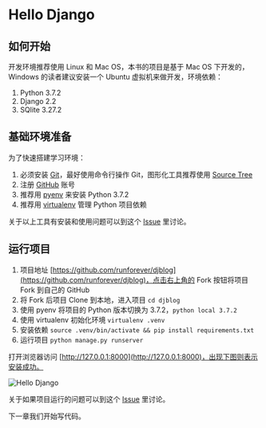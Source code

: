 # Hello Django

## 如何开始
开发环境推荐使用 Linux 和 Mac OS，本书的项目是基于 Mac OS 下开发的，Windows 的读者建议安装一个 Ubuntu 虚拟机来做开发，环境依赖：

1. Python 3.7.2
2. Django 2.2
3. SQlite 3.27.2

## 基础环境准备
为了快速搭建学习环境：

1. 必须安装 [Git](https://github.com/git/git)，最好使用命令行操作 Git，图形化工具推荐使用 [Source Tree](https://www.sourcetreeapp.com/)
2. 注册 [GitHub](https://github.com/) 账号
3. 推荐用 [pyenv](https://github.com/pyenv/pyenv) 来安装 Python 3.7.2
4. 推荐用 [virtualenv](https://github.com/pypa/virtualenv) 管理 Python 项目依赖

关于以上工具有安装和使用问题可以到这个 [Issue](https://github.com/runforever/djblog/issues/2) 里讨论。

## 运行项目
1. 项目地址 [https://github.com/runforever/djblog](https://github.com/runforever/djblog)，点击右上角的 Fork 按钮将项目 Fork 到自己的 GitHub
2. 将 Fork 后项目 Clone 到本地，进入项目 `cd djblog`
3. 使用 pyenv 将项目的 Python 版本切换为 3.7.2，`python local 3.7.2 `
4. 使用 virtualenv 初始化环境 `virtualenv .venv`
5. 安装依赖 `source .venv/bin/activate && pip install requirements.txt`
6. 运行项目 `python manage.py runserver`

打开浏览器访问 [http://127.0.0.1:8000](http://127.0.0.1:8000)，出现下图则表示安装成功。

![Hello Django](http://cdn.defcoding.com/E4DB73AF-5F05-46EF-A9FE-67B8CC574F3B.png)

关于如果项目运行的问题可以到这个 [Issue](https://github.com/runforever/djblog/issues/1) 里讨论。

下一章我们开始写代码。
